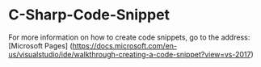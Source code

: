 # C-Sharp-Code-Snippet

For more information on how to create code snippets, go to the address: 
[Microsoft Pages] (https://docs.microsoft.com/en-us/visualstudio/ide/walkthrough-creating-a-code-snippet?view=vs-2017)
